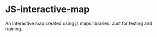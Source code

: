 # JS-interactive-map
An interactive map created using js maps libraries. Just for testing and training.
